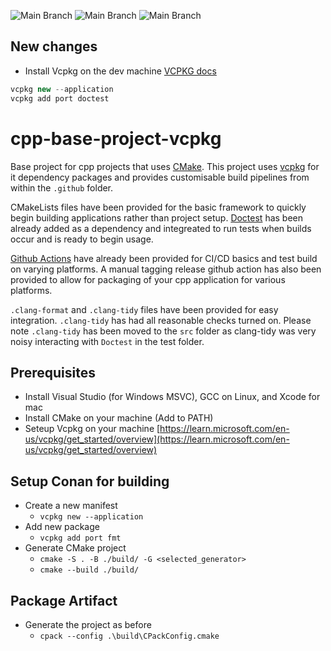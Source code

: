 ![Main Branch](https://github.com/Classifiedgiant/cpp-base-project/actions/workflows/cmake-multi-platform-build-and-test.yml/badge.svg)
![Main Branch](https://github.com/Classifiedgiant/cpp-base-project/actions/workflows/bump-version.yml/badge.svg)
![Main Branch](https://github.com/Classifiedgiant/cpp-base-project/actions/workflows/create-release.yml/badge.svg)

## New changes
* Install Vcpkg on the dev machine [VCPKG docs](https://learn.microsoft.com/en-us/vcpkg/get_started/overview)
```cpp
vcpkg new --application
vcpkg add port doctest

```


# cpp-base-project-vcpkg

Base project for cpp projects that uses [CMake](https://cmake.org/). This project uses [vcpkg](https://vcpkg.io/en/) for it dependency packages and provides customisable build pipelines from within the `.github` folder.

CMakeLists files have been provided for the basic framework to quickly begin building applications rather than project setup. [Doctest](https://github.com/doctest/doctest) has been already added as a dependency and integreated to run tests when builds occur and is ready to begin usage.

[Github Actions](https://github.com/features/actions) have already been provided for CI/CD basics and test build on varying platforms. A manual tagging release github action has also been provided to allow for packaging of your cpp application for various platforms.

`.clang-format` and `.clang-tidy` files have been provided for easy integration. `.clang-tidy` has had all reasonable checks turned on. Please note `.clang-tidy` has been moved to the `src` folder as clang-tidy was very noisy interacting with `Doctest` in the test folder.

## Prerequisites

* Install Visual Studio (for Windows MSVC), GCC on Linux, and Xcode for mac
* Install CMake on your machine (Add to PATH)
* Seteup Vcpkg on your machine [https://learn.microsoft.com/en-us/vcpkg/get_started/overview](https://learn.microsoft.com/en-us/vcpkg/get_started/overview)


## Setup Conan for building
* Create a new manifest
   * `vcpkg new --application`
* Add new package
   * `vcpkg add port fmt`
* Generate CMake project
   * `cmake -S . -B ./build/ -G <selected_generator>`
   * `cmake --build ./build/`

## Package Artifact
* Generate the project as before
   * `cpack --config .\build\CPackConfig.cmake`

